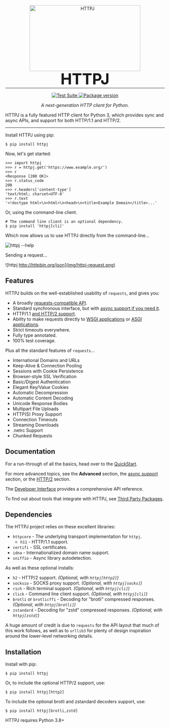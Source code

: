 <p align="center" style="margin: 0 0 10px">
  <img width="350" height="208" src="https://raw.githubusercontent.com/encode/httpj/master/docs/img/butterfly.png" alt='HTTPJ'>
</p>

<h1 align="center" style="font-size: 3rem; margin: -15px 0">
HTTPJ
</h1>

---

<div align="center">
<p>
<a href="https://github.com/encode/httpj/actions">
    <img src="https://github.com/encode/httpj/workflows/Test%20Suite/badge.svg" alt="Test Suite">
</a>
<a href="https://pypi.org/project/httpj/">
    <img src="https://badge.fury.io/py/httpj.svg" alt="Package version">
</a>
</p>

<em>A next-generation HTTP client for Python.</em>
</div>

HTTPJ is a fully featured HTTP client for Python 3, which provides sync and async APIs, and support for both HTTP/1.1 and HTTP/2.

---

Install HTTPJ using pip:

```shell
$ pip install httpj
```

Now, let's get started:

```pycon
>>> import httpj
>>> r = httpj.get('https://www.example.org/')
>>> r
<Response [200 OK]>
>>> r.status_code
200
>>> r.headers['content-type']
'text/html; charset=UTF-8'
>>> r.text
'<!doctype html>\n<html>\n<head>\n<title>Example Domain</title>...'
```

Or, using the command-line client.

```shell
# The command line client is an optional dependency.
$ pip install 'httpj[cli]'
```

Which now allows us to use HTTPJ directly from the command-line...

![httpj --help](img/httpj-help.png)

Sending a request...

![httpj http://httpbin.org/json](img/httpj-request.png)

## Features

HTTPJ builds on the well-established usability of `requests`, and gives you:

* A broadly [requests-compatible API](compatibility.md).
* Standard synchronous interface, but with [async support if you need it](async.md).
* HTTP/1.1 [and HTTP/2 support](http2.md).
* Ability to make requests directly to [WSGI applications](async.md#calling-into-python-web-apps) or [ASGI applications](async.md#calling-into-python-web-apps).
* Strict timeouts everywhere.
* Fully type annotated.
* 100% test coverage.

Plus all the standard features of `requests`...

* International Domains and URLs
* Keep-Alive & Connection Pooling
* Sessions with Cookie Persistence
* Browser-style SSL Verification
* Basic/Digest Authentication
* Elegant Key/Value Cookies
* Automatic Decompression
* Automatic Content Decoding
* Unicode Response Bodies
* Multipart File Uploads
* HTTP(S) Proxy Support
* Connection Timeouts
* Streaming Downloads
* .netrc Support
* Chunked Requests

## Documentation

For a run-through of all the basics, head over to the [QuickStart](quickstart.md).

For more advanced topics, see the **Advanced** section,
the [async support](async.md) section, or the [HTTP/2](http2.md) section.

The [Developer Interface](api.md) provides a comprehensive API reference.

To find out about tools that integrate with HTTPJ, see [Third Party Packages](third_party_packages.md).

## Dependencies

The HTTPJ project relies on these excellent libraries:

* `httpcore` - The underlying transport implementation for `httpj`.
  * `h11` - HTTP/1.1 support.
* `certifi` - SSL certificates.
* `idna` - Internationalized domain name support.
* `sniffio` - Async library autodetection.

As well as these optional installs:

* `h2` - HTTP/2 support. *(Optional, with `httpj[http2]`)*
* `socksio` - SOCKS proxy support. *(Optional, with `httpj[socks]`)*
* `rich` - Rich terminal support. *(Optional, with `httpj[cli]`)*
* `click` - Command line client support. *(Optional, with `httpj[cli]`)*
* `brotli` or `brotlicffi` - Decoding for "brotli" compressed responses. *(Optional, with `httpj[brotli]`)*
* `zstandard` - Decoding for "zstd" compressed responses. *(Optional, with `httpj[zstd]`)*

A huge amount of credit is due to `requests` for the API layout that
much of this work follows, as well as to `urllib3` for plenty of design
inspiration around the lower-level networking details.

## Installation

Install with pip:

```shell
$ pip install httpj
```

Or, to include the optional HTTP/2 support, use:

```shell
$ pip install httpj[http2]
```

To include the optional brotli and zstandard decoders support, use:

```shell
$ pip install httpj[brotli,zstd]
```

HTTPJ requires Python 3.8+

[sync-support]: https://github.com/encode/httpj/issues/572

